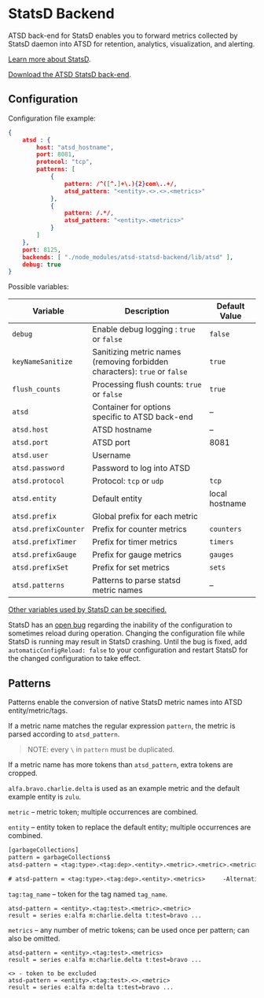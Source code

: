 # StatsD Backend

ATSD back-end for StatsD enables you to forward metrics collected by StatsD daemon into ATSD for retention, analytics, visualization, and alerting.

[Learn more about StatsD](README.md).

[Download the ATSD StatsD back-end](https://github.com/axibase/atsd-statsd-backend).

## Configuration

Configuration file example:

```json
{
    atsd : {
        host: "atsd_hostname",
        port: 8081,
        protocol: "tcp",
        patterns: [
            {
                pattern: /^([^.]+\.){2}com\..+/,
                atsd_pattern: "<entity>.<>.<>.<metrics>"
            },
            {
                pattern: /.*/,
                atsd_pattern: "<entity>.<metrics>"
            }
        ]
    },
    port: 8125,
    backends: [ "./node_modules/atsd-statsd-backend/lib/atsd" ],
    debug: true
}
```

Possible variables:

| Variable | Description | Default Value |
| --- | --- | --- |
|  `debug`  |  Enable debug logging : `true` or `false`  |  `false`  |
|  `keyNameSanitize`  |  Sanitizing metric names (removing forbidden characters): `true` or `false`  |  `true`  |
|  `flush_counts`  |  Processing flush counts: `true` or `false`  |  `true`  |
|  `atsd`  |  Container for options specific to ATSD back-end  |  –  |
|  `atsd.host`  |  ATSD hostname  |  –  |
|  `atsd.port`  |  ATSD port  |  8081  |
|  `atsd.user`  |  Username  |    |
|  `atsd.password`  |  Password to log into ATSD  |    |
|  `atsd.protocol`  |  Protocol: `tcp` or `udp`  |  `tcp`  |
|  `atsd.entity`  |  Default entity  |  local hostname  |
|  `atsd.prefix`  |  Global prefix for each metric  |    |
|  `atsd.prefixCounter`  |  Prefix for counter metrics  |  `counters`  |
|  `atsd.prefixTimer`  |  Prefix for timer metrics  |  `timers`  |
|  `atsd.prefixGauge`  |  Prefix for gauge metrics  |  `gauges`  |
|  `atsd.prefixSet`  |  Prefix for set metrics  |  `sets`  |
|  `atsd.patterns`  |  Patterns to parse statsd metric names  |  –  |

[Other variables used by StatsD can be specified.](https://github.com/etsy/statsd/blob/master/exampleConfig.js)

StatsD has an [open bug](https://github.com/etsy/statsd/issues/462) regarding the inability of the configuration to sometimes reload during operation. Changing the configuration file while StatsD is running may result in StatsD crashing. Until the bug is fixed, add `automaticConfigReload: false` to your configuration and restart StatsD for the changed configuration to take effect.

## Patterns

Patterns enable the conversion of native StatsD metric names into ATSD entity/metric/tags.

If a metric name matches the regular expression `pattern`, the metric is parsed according to `atsd_pattern`.

> NOTE: every `\` in `pattern` must be duplicated.

If a metric name has more tokens than `atsd_pattern`, extra tokens are cropped.

`alfa.bravo.charlie.delta` is used as an example metric and the default example entity is `zulu`.

`metric` – metric token; multiple occurrences are combined.

`entity` – entity token to replace the default entity; multiple occurrences are combined.

```txt
[garbageCollections]
pattern = garbageCollections$
atsd-pattern = <tag:type>.<tag:dep>.<entity>.<metric>.<metric>.<metric>

# atsd-pattern = <tag:type>.<tag:dep>.<entity>.<metrics>     -Alternative Syntax
```

`tag:tag_name` – token for the tag named `tag_name`.

```ls
atsd-pattern = <entity>.<tag:test>.<metric>.<metric>
result = series e:alfa m:charlie.delta t:test=bravo ...
```

`metrics` – any number of metric tokens; can be used once per pattern; can also be omitted.

```ls
atsd-pattern = <entity>.<tag:test>.<metrics>
result = series e:alfa m:charlie.delta t:test=bravo ...
```

```ls
<> - token to be excluded
atsd-pattern = <entity>.<tag:test>.<>.<metric>
result = series e:alfa m:delta t:test=bravo ...
```
